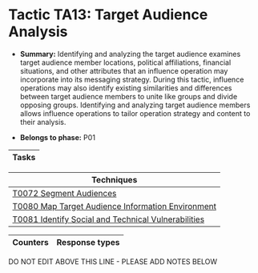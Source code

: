 # Tactic TA13: Target Audience Analysis

* **Summary:** Identifying and analyzing the target audience examines target audience member locations,  political affiliations, financial situations, and other attributes that an influence operation may incorporate into its messaging strategy. During this tactic, influence operations may also identify  existing similarities and differences between target audience members to unite like groups and  divide opposing groups. Identifying and analyzing target audience members allows influence operations to tailor  operation strategy and content to their analysis. 

* **Belongs to phase:** P01



| Tasks |
| ----- |



| Techniques |
| ---------- |
| [T0072 Segment Audiences](../../../generated_pages/techniques/T0072.md) |
| [T0080 Map Target Audience Information Environment](../../../generated_pages/techniques/T0080.md) |
| [T0081 Identify Social and Technical Vulnerabilities](../../../generated_pages/techniques/T0081.md) |



| Counters | Response types |
| -------- | -------------- |


DO NOT EDIT ABOVE THIS LINE - PLEASE ADD NOTES BELOW